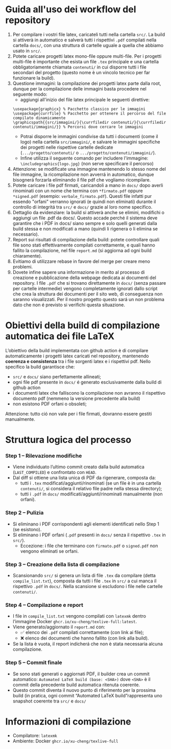 # Guida all'uso dei workflow del repository
1) Per compilare i vostri file latex, caricateli tutti nella cartella `src/`. La build si attiverà in automatico e salverà tutti i rispettivi `.pdf` compilati nella cartella `docs/`, con una struttura di cartelle uguale a quella che abbiamo usato in `src/`.
2) Potete caricare progetti latex mono-file oppure multi-file. Per i progetti multi-file è importante che esista un file `.tex` principale e una cartella obbligatoriamente chiamata `contenuti/` in cui disporre tutti i file secondari del progetto (questo nome è un vincolo tecnico per far funzionare la build).
3) Questione immagini: la compilazione dei progetti latex parte dalla root, dunque per la compilazione delle immagini basta procedere nel seguente modo:
   - aggiungi all'inizio del file latex principale le seguenti direttive:
   ```
   \usepackage{graphicx} % Pacchetto classico per le immagini
   \usepackage{currfile} % Pacchetto per ottenere il percorso del file compilato dinamicamente
   \graphicspath{{src/immagini/}{\currfiledir contenuti/}{\currfiledir contenuti/immagini/}} % Percorsi dove cercare le immagini
   ```
   - Potrai disporre le immagini condivise da tutti i documenti (come il logo) nella cartella `src/immagini/`, e salvare le immagini specifiche dei progetti nelle rispettive cartelle dedicate (`.../progetto/contenuti/` o `.../progetto/contenuti/immagini/`).
   - Infine utilizza il seguente comando per includere l'immagine: `\includegraphics{logo.jpg}` (non serve specificare il percorso)
5) Attenzione: se modificate una immagine mantenendo lo stesso nome del file immagine, la ricompilazione non avverrá in automatico, dunque bisognerá forzarla eliminando il file pdf che vogliamo ricompilare.
6) Potete caricare i file pdf firmati, caricandoli a mano in `docs/` dopo averli rinominati con un nome che termina con `*firmato.pdf` oppure `*signed.pdf` (esempio: `verbale_firmato.pdf`). Questi file infatti pur essendo "orfani" verranno ignorati (e quindi non eliminati) durante il controllo di integritá tra `src/` e `docs/` grazie al loro nome specifico.
7) Dettaglio da evidenziare: la build si attiverà anche se elimini, modifichi o aggiungi un file .pdf da docs/. Questo accade perché il sistema deve garantire che i PDF in docs/ siano sempre e solo quelli generati dalla build stessa e non modificati a mano (quindi li rigenera o li elimina se necessario).
8) Report sui risultati di compilazione della build: potete controllare quali file sono stati effettivamente compilati correttamente, e quali hanno fallito la compilazione, nel file `report.md` (si aggiorna ad ogni build chiaramente).
9) Evitiamo di utilizzare rebase in favore del merge per creare meno problemi.
10) Dovete infine sapere una informazione in merito al processo di creazione e pubblicazione della webpage dedicata ai documenti del repository. I file `.pdf` che si trovano direttamente in `docs/` (senza passare per cartelle intermedie) vengono completamente ignorati dallo script che crea la struttura dei documenti per il sito web, di conseguenza non saranno visualizzati. Per il nostro progetto questo sará un non problema dato che non é previsto si verifichi questa situazione.

# Obiettivi della build di compilazione automatica dei file LaTeX

L’obiettivo della build implementata con github action è di compilare automaticamente i progetti latex caricati nel repository, mantenendo **coerenza e consistenza** tra i file sorgenti latex e i rispettivi pdf.
Nello specifico la build garantisce che:
- `src/` e `docs/` siano perfettamente allineati;  
- ogni file pdf presente in `docs/` é generato esclusivamente dalla build di github action
- i documenti latex che falliscono la compilazione non avranno il rispettivo documento pdf (nemmeno la versione precedente alla build)
- non esistono PDF orfani o obsoleti;

Attenzione: tutto ció non vale per i file firmati, dovranno essere gestiti manualmente.

# Struttura logica del processo

### Step 1 – Rilevazione modifiche
- Viene individuato l’ultimo commit creato dalla build automatica (`LAST_COMPILED`) e confrontato con `HEAD`.
- Dal diff si ottiene una lista unica di PDF da rigenerare, composta da:
  - tutti i `.tex` modificati/aggiunti/rinominati (se un file è in una cartella `contenuti/`, si considera il relativo file padre nella stessa directory);
  - tutti i `.pdf` in `docs/` modificati/aggiunti/rinominati manualmente (non orfani).

### Step 2 – Pulizia
- Si eliminano i PDF corrispondenti agli elementi identificati nello Step 1 (se esistono).
- Si eliminano i PDF orfani (`.pdf` presenti in `docs/` senza il rispettivo `.tex` in `src/`).
  - Eccezione: i file che terminano con `firmato.pdf` o `signed.pdf` non vengono eliminati se orfani.

### Step 3 – Creazione della lista di compilazione
- Scansionando `src/` si genera un lista di file `.tex` da compilare (detta `compile_list.txt`), composta da tutti i file `.tex` in `src/` a cui manca il rispettivo `.pdf` in `docs/`. Nella scansione si escludono i file nelle cartelle `contenuti/`.

### Step 4 – Compilazione e report
- I file in `compile_list.txt` vengono compilati con `latexmk` dentro l’immagine Docker `ghcr.io/xu-cheng/texlive-full:latest`.
- Viene generato/aggiornato il `report.md` con:
  - ✅ elenco dei `.pdf` compilati correttamente (con link ai file);
  - ❌ elenco dei documenti che hanno fallito (con link alla build).
- Se la lista è vuota, il report indicherá che non è stata necessaria alcuna compilazione.

### Step 5 – Commit finale
- Se sono stati generati o aggiornati PDF, il builder crea un commit automatico: `Automated LaTeX build (base: <SHA>)` dove `<SHA>` è il commit della precedente build automatica ritenuta coerente.  
- Questo commit diventa il nuovo punto di riferimento per la prossima build (in pratica, ogni commit “Automated LaTeX build”rappresenta uno snapshot coerente tra `src/` e `docs/`

# Informazioni di compilazione
- Compilatore: `latexmk`  
- Ambiente: Docker `ghcr.io/xu-cheng/texlive-full`
